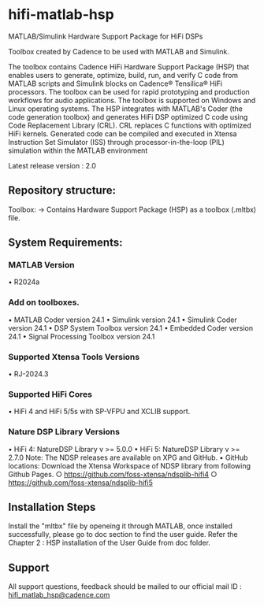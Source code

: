 # hifi-matlab-hsp
MATLAB/Simulink Hardware Support Package for HiFi DSPs

Toolbox created by Cadence to be used with MATLAB and Simulink.

The toolbox contains Cadence HiFi Hardware Support Package (HSP) that enables users to generate, optimize, build, run, and verify C code from MATLAB scripts and Simulink blocks on Cadence® Tensilica® HiFi processors. The toolbox can be used for rapid prototyping and production workflows for audio applications. The toolbox is supported on Windows and Linux operating systems. The HSP integrates with MATLAB's Coder (the code generation toolbox) and generates HiFi DSP optimized C code using Code Replacement Library (CRL). CRL replaces C functions with optimized HiFi kernels. Generated code can be compiled and executed in Xtensa Instruction Set Simulator (ISS) through processor-in-the-loop (PIL) simulation within the MATLAB environment

Latest release version : 2.0


## Repository structure:
Toolbox: → Contains Hardware Support Package (HSP) as a toolbox (.mltbx) file.

## System Requirements:
### MATLAB Version
• R2024a

### Add on toolboxes.
• MATLAB Coder version 24.1
• Simulink version 24.1
• Simulink Coder version 24.1
• DSP System Toolbox version 24.1
• Embedded Coder version 24.1
• Signal Processing Toolbox version 24.1

### Supported Xtensa Tools Versions
• RJ-2024.3


### Supported HiFi Cores
• HiFi 4 and HiFi 5/5s with SP-VFPU and XCLIB support.

### Nature DSP Library Versions
• HiFi 4: NatureDSP Library v >= 5.0.0
• HiFi 5: NatureDSP Library v >= 2.7.0
  Note: The NDSP releases are available on XPG and GitHub.
• GitHub locations: Download the Xtensa Workspace of NDSP library from following Github Pages.
    ○ https://github.com/foss-xtensa/ndsplib-hifi4 
    ○ https://github.com/foss-xtensa/ndsplib-hifi5 

## Installation Steps
Install the "mltbx" file by openeing it through MATLAB, once installed successfully, please go to doc section to find the user guide.
Refer the Chapter 2 : HSP installation of the User Guide  from doc folder. 

## Support
All support questions, feedback  should be mailed to our official mail ID : hifi_matlab_hsp@cadence.com 
